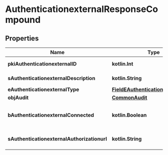 
# AuthenticationexternalResponseCompound

## Properties
| Name | Type | Description | Notes |
| ------------ | ------------- | ------------- | ------------- |
| **pkiAuthenticationexternalID** | **kotlin.Int** | The unique ID of the Authenticationexternal |  |
| **sAuthenticationexternalDescription** | **kotlin.String** | The description of the Authenticationexternal |  |
| **eAuthenticationexternalType** | [**FieldEAuthenticationexternalType**](FieldEAuthenticationexternalType.md) |  |  |
| **objAudit** | [**CommonAudit**](CommonAudit.md) |  |  |
| **bAuthenticationexternalConnected** | **kotlin.Boolean** | Whether the Authenticationexternal has been connected or not |  [optional] |
| **sAuthenticationexternalAuthorizationurl** | **kotlin.String** | The url to authorize the Authenticationexternal |  [optional] |



